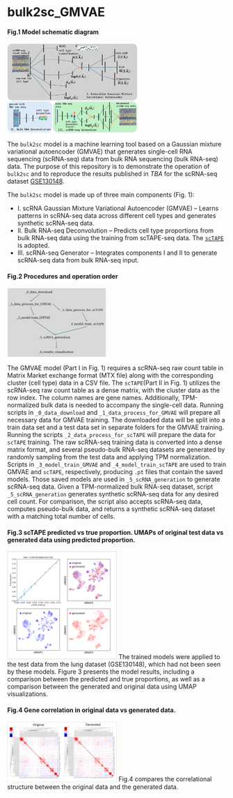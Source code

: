 # bulk2sc_GMVAE
#### Fig.1 Model schematic diagram
<img src="fig/scRNAGMVAE.png" width="60%" alt="Image description">



The `bulk2sc` model is a machine learning tool based on a Gaussian mixture variational autoencoder (GMVAE) that generates single-cell RNA sequencing (scRNA-seq) data from bulk RNA sequencing (bulk RNA-seq) data. The purpose of this repository is to demonstrate the operation of `bulk2sc` and to reproduce the results published in *TBA* for the scRNA-seq dataset [GSE130148](https://www.ncbi.nlm.nih.gov/geo/query/acc.cgi?acc=GSE130148).

The `bulk2sc` model is made up of three main components (Fig. 1):
* I. scRNA Gaussian Mixture Variational Autoencoder (GMVAE) – Learns patterns in scRNA-seq data across different cell types and generates synthetic scRNA-seq data.
* II. Bulk RNA-seq Deconvolution – Predicts cell type proportions from bulk RNA-seq data using the training from scTAPE-seq data. The [`scTAPE`](https://sctape.readthedocs.io/) is adopted.
* III. scRNA-seq Generator – Integrates components I and II to generate scRNA-seq data from bulk RNA-seq input.

#### Fig.2 Procedures and operation order
<img src="fig/Figure2_operation_procedure_dependency2.png" width="45%" alt="Procedures and dependency">

The GMVAE model (Part I in Fig. 1) requires a scRNA-seq raw count table in Matrix Market exchange format (MTX file) along with the corresponding cluster (cell type) data in a CSV file. The `scTAPE`(Part II in Fig. 1) utilizes the scRNA-seq raw count table as a dense matrix, with the cluster data as the row index. The column names are gene names. Additionally, TPM-normalized bulk data is needed to accompany the single-cell data.
Running scripts in `_0_data_download` and `_1_data_process_for_GMVAE` will prepare all necessary data for GMVAE training. The downloaded data will be split into a train data set and a test data set in separate folders for the GMVAE training. Running the scripts `_2_data_process_for_scTAPE` will prepare the data for `scTAPE` training. The raw scRNA-seq training data is converted into a dense matrix format, and several pseudo-bulk RNA-seq datasets are generated by randomly sampling from the test data and applying TPM normalization. Scripts in `_3_model_train_GMVAE` and `_4_model_train_scTAPE` are used to train GMVAE and `scTAPE`, respectively, producing `.pt` files that contain the saved models. Those saved models are used in `_5_scRNA_generation` to generate scRNA-seq data. 
Given a TPM-normalized bulk RNA-seq dataset, script `_5_scRNA_generation` generates synthetic scRNA-seq data for any desired cell count. For comparison, the script also accepts scRNA-seq data, computes pseudo-bulk data, and returns a synthetic scRNA-seq dataset with a matching total number of cells.

#### Fig.3 scTAPE predicted vs true proportion. UMAPs of original test data vs generated data using predicted proportion.
<img src="fig/Figure3_results_umaps.png" width="50%" alt="Image description">
The trained models were applied to the test data from the lung dataset (GSE130148), which had not been seen by these models. Figure 3 presents the model results, including a comparison between the predicted and true proportions, as well as a comparison between the generated and original data using UMAP visualizations.

#### Fig.4 Gene correlation in original data vs generated data.
<img src="fig/Figure4_gene_correlation.png" width="50%" alt="Image description">
Fig.4 compares the correlational structure between the original data and the generated data.


